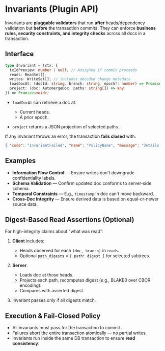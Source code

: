 # Invariants (Plugin API)

Invariants are **pluggable validators** that run **after** heads/dependency validation but **before** the transaction commits.
They can enforce **business rules, security constraints, and integrity checks** across all docs in a transaction.

## Interface

```ts
type Invariant = (ctx: {
  txIdPreview: number | null; // Assigned if commit proceeds
  reads: ReadSet[];
  writes: WriteSet[]; // includes decoded change metadata
  loadDocAt: (docId: string, branch: string, epoch?: number) => Promise<AutomergeDoc>;
  project: (doc: AutomergeDoc, paths: string[]) => any;
}) => Promise<void>;
```

* `loadDocAt` can retrieve a doc at:

  * Current heads.
  * A prior epoch.
* `project` returns a JSON projection of selected paths.

If any invariant throws an error, the transaction **fails closed** with:

```json
{ "code": "InvariantFailed", "name": "PolicyName", "message": "Details..." }
```

## Examples

* **Information Flow Control** — Ensure writes don't downgrade confidentiality labels.
* **Schema Validation** — Confirm updated doc conforms to server-side schema.
* **Temporal Constraints** — E.g., `timestamp` in doc can't move backward.
* **Cross-Doc Integrity** — Ensure derived data is based on equal-or-newer source data.

## Digest-Based Read Assertions (Optional)

For high-integrity claims about "what was read":

1. **Client** includes:

   * Heads observed for each `(doc, branch)` in `reads`.
   * Optional `path_digests` = `{ path: digest }` for selected subtrees.
2. **Server**:

   * Loads doc at those heads.
   * Projects each path, recomputes digest (e.g., BLAKE3 over CBOR encoding).
   * Compares with asserted digest.
3. Invariant passes only if all digests match.

## Execution & Fail-Closed Policy

* All invariants must pass for the transaction to commit.
* Failures abort the entire transaction atomically — no partial writes.
* Invariants run inside the same DB transaction to ensure **read consistency**.
